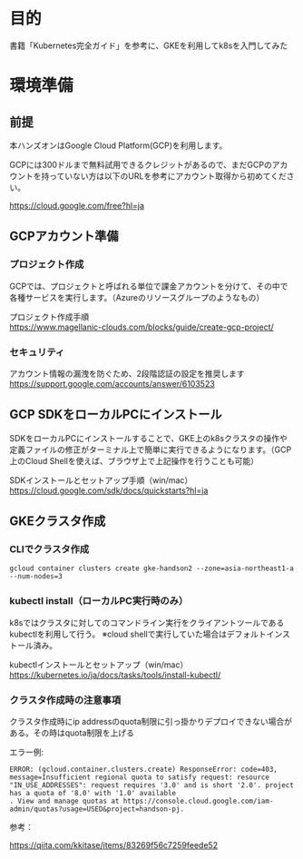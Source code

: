 # 目的
書籍「Kubernetes完全ガイド」を参考に、GKEを利用してk8sを入門してみた


# 環境準備
## 前提
本ハンズオンはGoogle Cloud Platform(GCP)を利用します。

GCPには300ドルまで無料試用できるクレジットがあるので、まだGCPのアカウントを持っていない方は以下のURLを参考にアカウント取得から初めてください。

https://cloud.google.com/free?hl=ja

## GCPアカウント準備
### プロジェクト作成
GCPでは、プロジェクトと呼ばれる単位で課金アカウントを分けて、その中で各種サービスを実行します。（Azureのリソースグループのようなもの）

プロジェクト作成手順  
https://www.magellanic-clouds.com/blocks/guide/create-gcp-project/

### セキュリティ
アカウント情報の漏洩を防ぐため、2段階認証の設定を推奨します
https://support.google.com/accounts/answer/6103523

## GCP SDKをローカルPCにインストール
SDKをローカルPCにインストールすることで、GKE上のk8sクラスタの操作や定義ファイルの修正がターミナル上で簡単に実行できるようになります。（GCP上のCloud Shellを使えば、ブラウザ上で上記操作を行うことも可能）

SDKインストールとセットアップ手順（win/mac）
https://cloud.google.com/sdk/docs/quickstarts?hl=ja

## GKEクラスタ作成
### CLIでクラスタ作成
```
gcloud container clusters create gke-handson2 --zone=asia-northeast1-a --num-nodes=3
```

### kubectl install（ローカルPC実行時のみ）
k8sではクラスタに対してのコマンドライン実行をクライアントツールであるkubectlを利用して行う。
※cloud shellで実行していた場合はデフォルトインストール済み。

kubectlインストールとセットアップ（win/mac）
https://kubernetes.io/ja/docs/tasks/tools/install-kubectl/

### クラスタ作成時の注意事項
クラスタ作成時にip addressのquota制限に引っ掛かりデプロイできない場合がある。その時はquota制限を上げる

エラー例:
```
ERROR: (gcloud.container.clusters.create) ResponseError: code=403, message=Insufficient regional quota to satisfy request: resource "IN_USE_ADDRESSES": request requires '3.0' and is short '2.0'. project has a quota of '8.0' with '1.0' available
. View and manage quotas at https://console.cloud.google.com/iam-admin/quotas?usage=USED&project=handson-pj.
```
参考：

https://qiita.com/kkitase/items/83269f56c7259feede52